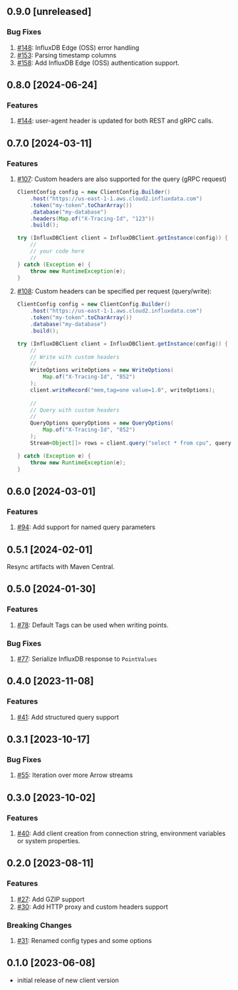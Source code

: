 ## 0.9.0 [unreleased]

### Bug Fixes

1. [#148](https://github.com/InfluxCommunity/influxdb3-java/pull/148): InfluxDB Edge (OSS) error handling
1. [#153](https://github.com/InfluxCommunity/influxdb3-java/pull/153): Parsing timestamp columns
1. [#158](https://github.com/InfluxCommunity/influxdb3-java/pull/158): Add InfluxDB Edge (OSS) authentication support.

## 0.8.0 [2024-06-24]

### Features

1. [#144](https://github.com/InfluxCommunity/influxdb3-java/pull/133): user-agent header is updated for both REST and gRPC calls.

## 0.7.0 [2024-03-11]

### Features

1. [#107](https://github.com/InfluxCommunity/influxdb3-java/pull/107): Custom headers are also supported for the query (gRPC request)

    ```java
    ClientConfig config = new ClientConfig.Builder()
        .host("https://us-east-1-1.aws.cloud2.influxdata.com")
        .token("my-token".toCharArray())
        .database("my-database")
        .headers(Map.of("X-Tracing-Id", "123"))
        .build();
    
    try (InfluxDBClient client = InfluxDBClient.getInstance(config)) {
        //
        // your code here
        //
    } catch (Exception e) {
        throw new RuntimeException(e);
    } 
    ```

1. [#108](https://github.com/InfluxCommunity/influxdb3-java/pull/108): Custom headers can be specified per request (query/write):

    ```java
    ClientConfig config = new ClientConfig.Builder()
        .host("https://us-east-1-1.aws.cloud2.influxdata.com")
        .token("my-token".toCharArray())
        .database("my-database")
        .build();
    
    try (InfluxDBClient client = InfluxDBClient.getInstance(config)) {
        //
        // Write with custom headers
        //
        WriteOptions writeOptions = new WriteOptions(
            Map.of("X-Tracing-Id", "852")
        );
        client.writeRecord("mem,tag=one value=1.0", writeOptions);
        
        //
        // Query with custom headers
        //
        QueryOptions queryOptions = new QueryOptions(
            Map.of("X-Tracing-Id", "852")
        );
        Stream<Object[]> rows = client.query("select * from cpu", queryOptions);
   
    } catch (Exception e) {
        throw new RuntimeException(e);
    } 
    ```

## 0.6.0 [2024-03-01]

### Features

1. [#94](https://github.com/InfluxCommunity/influxdb3-java/pull/94): Add support for named query parameters

## 0.5.1 [2024-02-01]

Resync artifacts with Maven Central.

## 0.5.0 [2024-01-30]

### Features

1. [#78](https://github.com/InfluxCommunity/influxdb3-java/pull/78): Default Tags can be used when writing points.

### Bug Fixes

1. [#77](https://github.com/InfluxCommunity/influxdb3-java/pull/77): Serialize InfluxDB response to `PointValues`

## 0.4.0 [2023-11-08]

### Features

1. [#41](https://github.com/InfluxCommunity/influxdb3-java/pull/41): Add structured query support

## 0.3.1 [2023-10-17]

### Bug Fixes

1. [#55](https://github.com/InfluxCommunity/influxdb3-java/pull/55): Iteration over more Arrow streams

## 0.3.0 [2023-10-02]

### Features

1. [#40](https://github.com/InfluxCommunity/influxdb3-java/pull/40): Add client creation from connection string,
environment variables or system properties.

## 0.2.0 [2023-08-11]

### Features

1. [#27](https://github.com/InfluxCommunity/influxdb3-java/pull/27): Add GZIP support
1. [#30](https://github.com/InfluxCommunity/influxdb3-java/pull/30): Add HTTP proxy and custom headers support

### Breaking Changes

1. [#31](https://github.com/InfluxCommunity/influxdb3-java/pull/31): Renamed config types and some options

## 0.1.0 [2023-06-08]

- initial release of new client version
